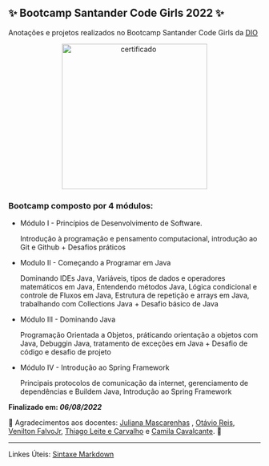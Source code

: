 ## ✨ Bootcamp Santander Code Girls 2022 ✨
Anotações e projetos realizados no Bootcamp Santander Code Girls da [ DIO ](https://www.dio.me)


<div align="center">
<img alt="certificado" height="290" wid60th="290" src="https://user-images.githubusercontent.com/80103910/183231777-a8144ad1-9782-4b1d-b1f0-8bf2aafce100.png"/>
</div>

### Bootcamp composto por 4 módulos:
 
* Módulo I - Princípios de Desenvolvimento de Software.

  Introdução à programação e pensamento computacional, introdução ao Git e Github + Desafios práticos 

* Modulo II - Começando a Programar em Java

  Dominando IDEs Java, Variáveis, tipos de dados e operadores matemáticos em Java, Entendendo métodos Java, Lógica condicional e controle de Fluxos em Java, Estrutura de repetição e arrays em Java, trabalhando com Collections Java + Desafio básico de Java

* Módulo III - Dominando Java 

  Programação Orientada a Objetos, práticando orientação a objetos com Java, Debuggin Java, tratamento de exceções em Java + Desafio de código e desafio de projeto 

* Módulo IV - Introdução ao Spring Framework 

  Principais protocolos de comunicação da internet, gerenciamento de dependências e Buildem Java, Introdução ao Spring Framework

**Finalizado em: _06/08/2022_**

💖 Agradecimentos aos docentes: [Juliana Mascarenhas](https://www.linkedin.com/in/juliana-mascarenhas-ds/) , [Otávio Reis](https://www.linkedin.com/in/operkles/), [Venilton FalvoJr](https://www.linkedin.com/in/falvojr/), [Thiago Leite e Carvalho](https://www.linkedin.com/in/thiago-leite-e-carvalho-1b337b127/) e [Camila Cavalcante](https://www.linkedin.com/in/cami-la/). 💖

<hr>

Linkes Úteis: [Sintaxe Markdown](https://www.markdownguide.org/basic-syntax/)
